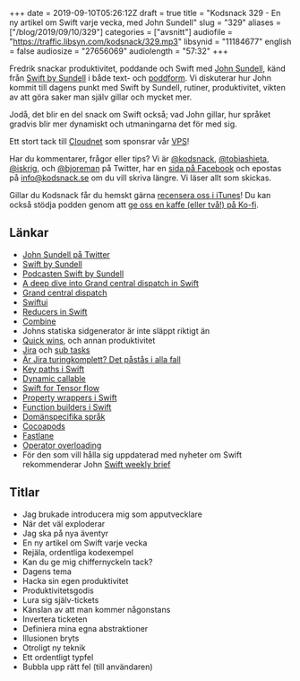 +++
date = 2019-09-10T05:26:12Z
draft = true
title = "Kodsnack 329 - En ny artikel om Swift varje vecka, med John Sundell"
slug = "329"
aliases = ["/blog/2019/09/10/329"]
categories = ["avsnitt"]
audiofile = "https://traffic.libsyn.com/kodsnack/329.mp3"
libsynid = "11184677"
english = false
audiosize = "27656069"
audiolength = "57:32"
+++

Fredrik snackar produktivitet, poddande och Swift med [John Sundell](https://twitter.com/johnsundell), känd från [Swift by Sundell](https://www.swiftbysundell.com/podcast/) i både text- och [poddform](https://www.swiftbysundell.com/podcast/). Vi diskuterar hur John kommit till dagens punkt med Swift by Sundell, rutiner, produktivitet, vikten av att göra saker man själv gillar och mycket mer.

Jodå, det blir en del snack om Swift också; vad John gillar, hur språket gradvis blir mer dynamiskt och utmaningarna det för med sig.

Ett stort tack till [Cloudnet](http://www.cloudnet.se) som sponsrar vår [VPS](http://en.wikipedia.org/wiki/Virtual_private_server)!

Har du kommentarer, frågor eller tips? Vi är [@kodsnack](https://www.twitter.com/kodsnack), [@tobiashieta](https://www.twitter.com/tobiashieta), [@iskrig](https://www.twitter.com/iskrig), och [@bjoreman](https://www.twitter.com/bjoreman) på Twitter, har en [sida på Facebook](https://www.facebook.com/kodsnack) och epostas på [info@kodsnack.se](mailto:info@kodsnack.se) om du vill skriva längre. Vi läser allt som skickas.

Gillar du Kodsnack får du hemskt gärna [recensera oss i iTunes](http://itunes.apple.com/se/podcast/kodsnack/id561631498?l=en)! Du kan också stödja podden genom att <a href="https://ko-fi.com/kodsnack" rel="payment">ge oss en kaffe (eller två!) på Ko-fi</a>.

## Länkar ##
* [John Sundell på Twitter](https://twitter.com/johnsundell)
* [Swift by Sundell](https://www.swiftbysundell.com/podcast/)
* [Podcasten Swift by Sundell](https://www.swiftbysundell.com/podcast/)
* [A deep dive into Grand central dispatch in Swift](https://www.swiftbysundell.com/articles/a-deep-dive-into-grand-central-dispatch-in-swift/)
* [Grand central dispatch](https://en.wikipedia.org/wiki/Grand_Central_Dispatch)
* [Swiftui](https://developer.apple.com/documentation/swiftui)
* [Reducers in Swift](https://www.swiftbysundell.com/articles/reducers-in-swift/)
* [Combine](https://developer.apple.com/documentation/combine)
* Johns statiska sidgenerator är inte släppt riktigt än
* [Quick wins](https://www.swiftbysundell.com/meta/productivity/), och annan produktivitet
* [Jira](https://en.wikipedia.org/wiki/Jira_%28software%29) och [sub tasks](https://confluence.atlassian.com/adminjiraserver072/configuring-sub-tasks-828788265.html)
* [Är Jira turingkomplett? Det påstås i alla fall](https://news.ycombinator.com/item?id=17689446)
* [Key paths i Swift](https://www.swiftbysundell.com/articles/bindable-values-in-swift/)
* [Dynamic callable](https://www.hackingwithswift.com/articles/134/how-to-use-dynamiccallable-in-swift)
* [Swift for Tensor flow](https://www.tensorflow.org/swift)
* [Property wrappers i Swift](https://nshipster.com/propertywrapper/)
* [Function builders i Swift](https://www.swiftbysundell.com/articles/the-swift-51-features-that-power-swiftuis-api/)
* [Domänspecifika språk](https://en.wikipedia.org/wiki/Domain-specific_language)
* [Cocoapods](https://en.wikipedia.org/wiki/CocoaPods)
* [Fastlane](https://fastlane.tools/)
* [Operator overloading](https://en.wikipedia.org/wiki/Operator_overloading)
* För den som vill hålla sig uppdaterad med nyheter om Swift rekommenderar John [Swift weekly brief](https://swiftweekly.github.io/)

## Titlar ##
* Jag brukade introducera mig som apputvecklare
* När det väl exploderar
* Jag ska på nya äventyr
* En ny artikel om Swift varje vecka
* Rejäla, ordentliga kodexempel
* Kan du ge mig chiffernyckeln tack?
* Dagens tema
* Hacka sin egen produktivitet
* Produktivitetsgodis
* Lura sig själv-tickets
* Känslan av att man kommer någonstans
* Invertera ticketen
* Definiera mina egna abstraktioner
* Illusionen bryts
* Otroligt ny teknik
* Ett ordentligt typfel
* Bubbla upp rätt fel (till användaren)